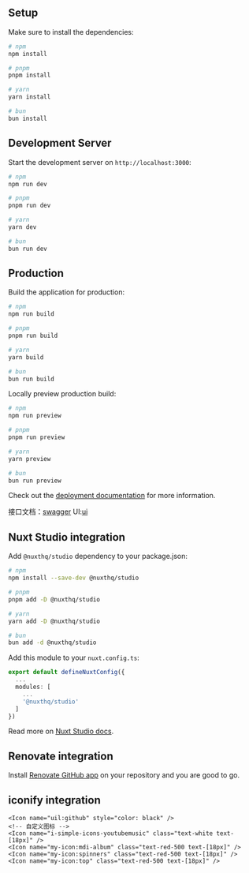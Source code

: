 ## Setup

Make sure to install the dependencies:

```bash {"id":"01J4NN5HP192K7QCN4JMMA57S7"}
# npm
npm install

# pnpm
pnpm install

# yarn
yarn install

# bun
bun install
```

## Development Server

Start the development server on `http://localhost:3000`:

```bash {"id":"01J4NN5HP32SF15SJE3JCZW5J2"}
# npm
npm run dev

# pnpm
pnpm run dev

# yarn
yarn dev

# bun
bun run dev
```

## Production

Build the application for production:

```bash {"id":"01J4NN5HP32SF15SJE3KDMJ437"}
# npm
npm run build

# pnpm
pnpm run build

# yarn
yarn build

# bun
bun run build
```

Locally preview production build:

```bash {"id":"01J4NN5HP32SF15SJE3PMP04GE"}
# npm
npm run preview

# pnpm
pnpm run preview

# yarn
yarn preview

# bun
bun run preview
```

Check out the [deployment documentation](https://nuxt.com/docs/getting-started/deployment) for more information.

接口文档：[swagger](https://lgweb.oscua.com/doc.html#/home)
UI:[ui](https://lanhuapp.com/link/#/invite?sid=lX6zT3Za
)

## Nuxt Studio integration

Add `@nuxthq/studio` dependency to your package.json:

```bash {"id":"01J4NN5HP32SF15SJE3T4D5WCJ"}
# npm
npm install --save-dev @nuxthq/studio

# pnpm
pnpm add -D @nuxthq/studio

# yarn
yarn add -D @nuxthq/studio

# bun
bun add -d @nuxthq/studio
```

Add this module to your `nuxt.config.ts`:

```ts {"id":"01J4NN5HP32SF15SJE3VWDNGAJ"}
export default defineNuxtConfig({
  ...
  modules: [
    ...
    '@nuxthq/studio'
  ]
})
```

Read more on [Nuxt Studio docs](https://nuxt.studio/docs/get-started/setup).

## Renovate integration

Install [Renovate GitHub app](https://github.com/apps/renovate/installations/select_target) on your repository and you are good to go.

## iconify integration
```vue
<Icon name="uil:github" style="color: black" />
<!-- 自定义图标 -->
<Icon name="i-simple-icons-youtubemusic" class="text-white text-[18px]" />
<Icon name="my-icon:mdi-album" class="text-red-500 text-[18px]" />
<Icon name="my-icon:spinners" class="text-red-500 text-[18px]" />
<Icon name="my-icon:top" class="text-red-500 text-[18px]" />
```
